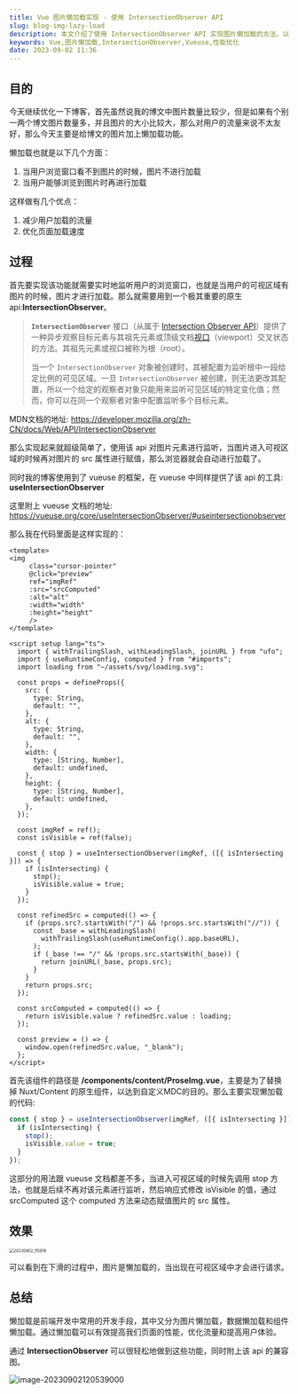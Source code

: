 ```yaml
---
title: Vue 图片懒加载实现 - 使用 IntersectionObserver API
slug: blog-img-lazy-load
description: 本文介绍了使用 IntersectionObserver API 实现图片懒加载的方法，以及如何使用 Vueuse 的 useIntersectionObserver 工具简化代码，有效优化网站性能和用户体验。
keywords: Vue,图片懒加载,IntersectionObserver,Vueuse,性能优化
date: 2023-09-02 11:36
---
```


## 目的

今天继续优化一下博客，首先虽然说我的博文中图片数量比较少，但是如果有个别一两个博文图片数量多，并且图片的大小比较大，那么对用户的流量来说不太友好，那么今天主要是给博文的图片加上懒加载功能。

懒加载也就是以下几个方面：

1. 当用户浏览窗口看不到图片的时候，图片不进行加载
2. 当用户能够浏览到图片时再进行加载

这样做有几个优点：

1. 减少用户加载的流量
2. 优化页面加载速度

## 过程

首先要实现该功能就需要实时地监听用户的浏览窗口，也就是当用户的可视区域有图片的时候，图片才进行加载。那么就需要用到一个极其重要的原生 api:**IntersectionObserver**。

> **`IntersectionObserver`** 接口（从属于 [Intersection Observer API](https://developer.mozilla.org/zh-CN/docs/Web/API/Intersection_Observer_API)）提供了一种异步观察目标元素与其祖先元素或顶级文档[视口](https://developer.mozilla.org/zh-CN/docs/Glossary/Viewport)（viewport）交叉状态的方法。其祖先元素或视口被称为根（root）。
>
> 当一个 `IntersectionObserver` 对象被创建时，其被配置为监听根中一段给定比例的可见区域。一旦 `IntersectionObserver` 被创建，则无法更改其配置，所以一个给定的观察者对象只能用来监听可见区域的特定变化值；然而，你可以在同一个观察者对象中配置监听多个目标元素。

MDN文档的地址: https://developer.mozilla.org/zh-CN/docs/Web/API/IntersectionObserver

那么实现起来就超级简单了，使用该 api 对图片元素进行监听，当图片进入可视区域的时候再对图片的 src 属性进行赋值，那么浏览器就会自动进行加载了。

同时我的博客使用到了 vueuse 的框架，在 vueuse 中同样提供了该 api 的工具: **useIntersectionObserver**

这里附上 vueuse 文档的地址: https://vueuse.org/core/useIntersectionObserver/#useintersectionobserver

那么我在代码里面是这样实现的：

```vue
<template>
<img
     class="cursor-pointer"
     @click="preview"
     ref="imgRef"
     :src="srcComputed"
     :alt="alt"
     :width="width"
     :height="height"
     />
</template>

<script setup lang="ts">
  import { withTrailingSlash, withLeadingSlash, joinURL } from "ufo";
  import { useRuntimeConfig, computed } from "#imports";
  import loading from "~/assets/svg/loading.svg";

  const props = defineProps({
    src: {
      type: String,
      default: "",
    },
    alt: {
      type: String,
      default: "",
    },
    width: {
      type: [String, Number],
      default: undefined,
    },
    height: {
      type: [String, Number],
      default: undefined,
    },
  });

  const imgRef = ref();
  const isVisible = ref(false);

  const { stop } = useIntersectionObserver(imgRef, ([{ isIntersecting }]) => {
    if (isIntersecting) {
      stop();
      isVisible.value = true;
    }
  });

  const refinedSrc = computed(() => {
    if (props.src?.startsWith("/") && !props.src.startsWith("//")) {
      const _base = withLeadingSlash(
        withTrailingSlash(useRuntimeConfig().app.baseURL),
      );
      if (_base !== "/" && !props.src.startsWith(_base)) {
        return joinURL(_base, props.src);
      }
    }
    return props.src;
  });

  const srcComputed = computed(() => {
    return isVisible.value ? refinedSrc.value : loading;
  });

  const preview = () => {
    window.open(refinedSrc.value, "_blank");
  };
</script>

```

首先该组件的路径是 **/components/content/ProseImg.vue**，主要是为了替换掉 Nuxt/Content 的原生组件，以达到自定义MDC的目的。那么主要实现懒加载的代码:

```ts
const { stop } = useIntersectionObserver(imgRef, ([{ isIntersecting }]) => {
  if (isIntersecting) {
    stop();
    isVisible.value = true;
  }
});
```

这部分的用法跟 vueuse 文档都差不多，当进入可视区域的时候先调用 stop 方法，也就是后续不再对该元素进行监听，然后响应式修改 isVisible 的值，通过 srcComputed 这个 computed 方法来动态赋值图片的 src 属性。

## 效果

<img src="https://alickx-1300061766.cos.ap-guangzhou.myqcloud.com/img/20230902_115816.gif" alt="20230902_115816" style="zoom:50%;" />

可以看到在下滑的过程中，图片是懒加载的，当出现在可视区域中才会进行请求。



## 总结

懒加载是前端开发中常用的开发手段，其中又分为图片懒加载，数据懒加载和组件懒加载。通过懒加载可以有效提高我们页面的性能，优化流量和提高用户体验。

通过 **IntersectionObserver** 可以很轻松地做到这些功能，同时附上该 api 的兼容图。

![image-20230902120539000](https://alickx-1300061766.cos.ap-guangzhou.myqcloud.com/img/image-20230902120539000.png)

